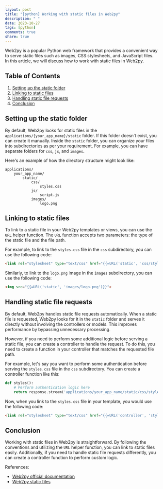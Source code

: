 ```yaml
---
layout: post
title: "[python] Working with static files in Web2py"
description: " "
date: 2023-10-27
tags: [python]
comments: true
share: true
---
```


Web2py is a popular Python web framework that provides a convenient way to serve static files such as images, CSS stylesheets, and JavaScript files. In this article, we will discuss how to work with static files in Web2py.

## Table of Contents

1. [Setting up the static folder](#setting-up-the-static-folder)
2. [Linking to static files](#linking-to-static-files)
3. [Handling static file requests](#handling-static-file-requests)
4. [Conclusion](#conclusion)

## Setting up the static folder

By default, Web2py looks for static files in the `applications/{your_app_name}/static` folder. If this folder doesn't exist, you can create it manually. Inside the `static` folder, you can organize your files into subdirectories as per your requirement. For example, you can have separate folders for `css`, `js`, and `images`.

Here's an example of how the directory structure might look like:

```
applications/
    your_app_name/
        static/
            css/
                styles.css
            js/
                script.js
            images/
                logo.png
```

## Linking to static files

To link to a static file in your Web2py templates or views, you can use the `URL` helper function. The `URL` function accepts two parameters: the type of the static file and the file path.

For example, to link to the `styles.css` file in the `css` subdirectory, you can use the following code:

```html
<link rel="stylesheet" type="text/css" href="{{=URL('static', 'css/styles.css')}}">
```

Similarly, to link to the `logo.png` image in the `images` subdirectory, you can use the following code:

```html
<img src="{{=URL('static', 'images/logo.png')}}">
```

## Handling static file requests

By default, Web2py handles static file requests automatically. When a static file is requested, Web2py looks for it in the `static` folder and serves it directly without involving the controllers or models. This improves performance by bypassing unnecessary processing.

However, if you need to perform some additional logic before serving a static file, you can create a controller to handle the request. To do this, you need to create a function in your controller that matches the requested file path.

For example, let's say you want to perform some authentication before serving the `styles.css` file in the `css` subdirectory. You can create a controller function like this:

```python
def styles():
    # Perform authentication logic here
    return response.stream('applications/your_app_name/static/css/styles.css')
```

Now, when you link to the `styles.css` file in your template, you would use the following code:

```html
<link rel="stylesheet" type="text/css" href="{{=URL('controller', 'styles')}}">
```

## Conclusion

Working with static files in Web2py is straightforward. By following the conventions and utilizing the `URL` helper function, you can link to static files easily. Additionally, if you need to handle static file requests differently, you can create a controller function to perform custom logic.

References:
- [Web2py official documentation](http://web2py.com/books/default/chapter/29/04/static-files-and-upload)
- [Web2py static files](http://web2py.org/examples/static_files.html)